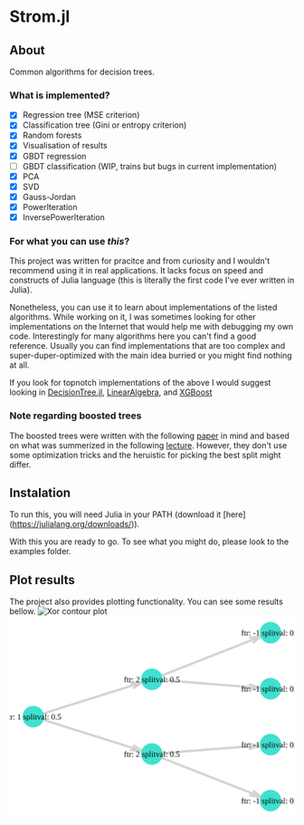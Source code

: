 # Strom.jl

## About

Common algorithms for decision trees.

### What is implemented?
- [X] Regression tree (MSE criterion)
- [X] Classification tree (Gini or entropy criterion)
- [X] Random forests
- [X] Visualisation of results
- [X] GBDT regression
- [ ] GBDT classification (WIP, trains but bugs in current implementation)
- [X] PCA
- [X] SVD
- [X] Gauss-Jordan
- [X] PowerIteration
- [X] InversePowerIteration

### For what you can use *this*?
This project was written for pracitce and from curiosity and I wouldn't recommend
using it in real applications.
It lacks focus on speed and constructs of Julia language (this is literally the
first code I've ever written in Julia).

Nonetheless, you can use it to learn about implementations of the listed
algorithms.
While working on it, I was sometimes looking for other implementations on the
Internet that would help me with debugging my own code.
Interestingly for many algorithms here you can't find a good reference.
Usually you can find implementations that are too complex and
super-duper-optimized with the main idea burried or you might find
nothing at all.

If you look for topnotch implementations of the above I would suggest looking
in [DecisionTree.jl](https://www.juliapackages.com/p/decisiontree),
[LinearAlgebra](https://docs.julialang.org/en/v1/stdlib/LinearAlgebra/), and
[XGBoost](https://juliapackages.com/p/xgboost)


### Note regarding boosted trees
The boosted trees were written with the following 
[paper](https://arxiv.org/abs/1603.02754) in mind and based on what was
summerized in the following [lecture](https://ufal.mff.cuni.cz/~straka/courses/npfl129/2122/slides/?10#1).
However, they don't use some optimization tricks and the heruistic
for picking the best split might differ.

## Instalation
To run this, you will need Julia in your PATH (download it [here] (https://julialang.org/downloads/)).

With this you are ready to go.
To see what you might do, please look to the examples folder.

## Plot results
The project also provides plotting functionality.
You can see some results bellow.
![Xor contour plot](/examples/img/xourcontourfill.png)
![Xor classification tree](/examples/img/tree.svg)
